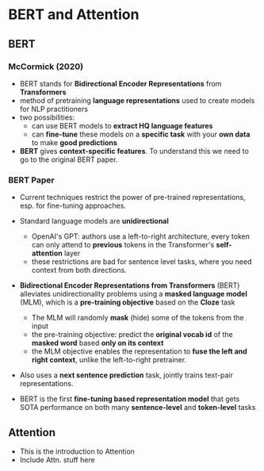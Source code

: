# BERT and Attention

## BERT 

### McCormick (2020)

- BERT stands for **Bidirectional Encoder Representations** from **Transformers**
- method of pretraining **language representations** used to create models for NLP practitioners
- two possibilities:
	- can use BERT models to **extract HQ language features**
	- can **fine-tune** these models on a **specific task** with your **own data** to make **good predictions**
- **BERT** gives **context-specific features**. To understand this we need to go to the original BERT paper.

### BERT Paper 

- Current techniques restrict the power of pre-trained representations, esp. for fine-tuning approaches.
- Standard language models are **unidirectional**
	- OpenAI's GPT: authors use a left-to-right architecture, every token can only attend to **previous** tokens in the Transformer's **self-attention** layer
	- these restrictions are bad for sentence level tasks, where you need context from both directions. 

- **Bidirectional Encoder Representations from Transformers** (BERT) alleviates unidirectionality problems using a **masked language model** (MLM), which is a **pre-training objective** based on the **Cloze** task
	- The MLM will randomly **mask** (hide) some of the tokens from the input
	- the pre-training objective: predict the **original vocab id** of the **masked word** based **only on its context**
	- the MLM objective enables the representation to **fuse the left and right context**, unlike the left-to-right pretrainer.
- Also uses a **next sentence prediction** task, jointly trains text-pair representations.

- BERT is the first **fine-tuning based representation model** that gets SOTA performance on both many **sentence-level** and **token-level** tasks

## Attention


- This is the introduction to Attention
- Include Attn. stuff here